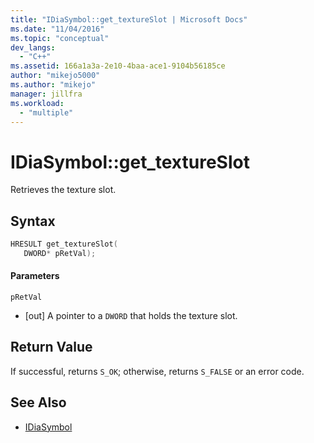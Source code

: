 ```yaml
---
title: "IDiaSymbol::get_textureSlot | Microsoft Docs"
ms.date: "11/04/2016"
ms.topic: "conceptual"
dev_langs:
  - "C++"
ms.assetid: 166a1a3a-2e10-4baa-ace1-9104b56185ce
author: "mikejo5000"
ms.author: "mikejo"
manager: jillfra
ms.workload:
  - "multiple"
---
```

# IDiaSymbol::get_textureSlot
Retrieves the texture slot.

## Syntax

```C++
HRESULT get_textureSlot(
   DWORD* pRetVal);
```

#### Parameters
 `pRetVal`
- [out] A pointer to a `DWORD` that holds the texture slot.

## Return Value
 If successful, returns `S_OK`; otherwise, returns `S_FALSE` or an error code.

## See Also
- [IDiaSymbol](../../debugger/debug-interface-access/idiasymbol.md)